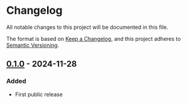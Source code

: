 # Changelog

All notable changes to this project will be documented in this file.

The format is based on [Keep a Changelog][],
and this project adheres to [Semantic Versioning][].

<!--
## Unreleased

### Added
### Changed
### Removed
-->

## [0.1.0][] - 2024-11-28

### Added

* First public release

[0.1.0]: https://github.com/WoozyMasta/bercon-go/releases/tag/v0.1.0

<!--links-->
[Keep a Changelog]: https://keepachangelog.com/en/1.1.0/
[Semantic Versioning]: https://semver.org/spec/v2.0.0.html
